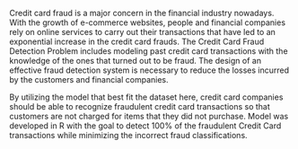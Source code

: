 Credit card fraud is a major concern in the financial industry nowadays. With the growth of e-commerce websites, people and financial companies rely on online services to carry out their transactions that have led to an exponential increase in the credit card frauds. The Credit Card Fraud Detection Problem includes modeling past credit card transactions with the knowledge of the ones that turned out to be fraud. The design of an effective fraud detection system is necessary to reduce the losses incurred by the customers and financial companies.

By utilizing the model that best fit the dataset here, credit card companies should be able to recognize fraudulent credit card transactions so that customers are not charged for items that they did not purchase. Model was developed in R with the goal to detect 100% of the fraudulent Credit Card transactions while minimizing the incorrect fraud classifications.
